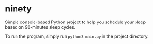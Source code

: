 # ninety
Simple console-based Python project to help you schedule your sleep based on 90-minutes sleep cycles.

To run the program, simply run `python3 main.py` in the project directory.